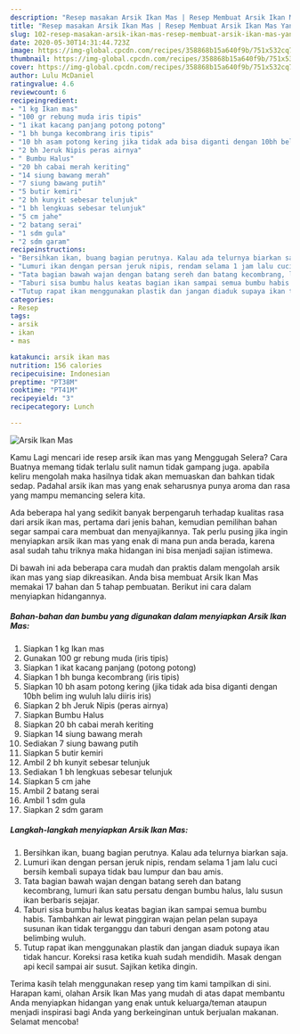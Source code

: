```yaml
---
description: "Resep masakan Arsik Ikan Mas | Resep Membuat Arsik Ikan Mas Yang Enak Banget"
title: "Resep masakan Arsik Ikan Mas | Resep Membuat Arsik Ikan Mas Yang Enak Banget"
slug: 102-resep-masakan-arsik-ikan-mas-resep-membuat-arsik-ikan-mas-yang-enak-banget
date: 2020-05-30T14:31:44.723Z
image: https://img-global.cpcdn.com/recipes/358868b15a640f9b/751x532cq70/arsik-ikan-mas-foto-resep-utama.jpg
thumbnail: https://img-global.cpcdn.com/recipes/358868b15a640f9b/751x532cq70/arsik-ikan-mas-foto-resep-utama.jpg
cover: https://img-global.cpcdn.com/recipes/358868b15a640f9b/751x532cq70/arsik-ikan-mas-foto-resep-utama.jpg
author: Lulu McDaniel
ratingvalue: 4.6
reviewcount: 6
recipeingredient:
- "1 kg Ikan mas"
- "100 gr rebung muda iris tipis"
- "1 ikat kacang panjang potong potong"
- "1 bh bunga kecombrang iris tipis"
- "10 bh asam potong kering jika tidak ada bisa diganti dengan 10bh belim ing wuluh lalu diiris iris"
- "2 bh Jeruk Nipis peras airnya"
- " Bumbu Halus"
- "20 bh cabai merah keriting"
- "14 siung bawang merah"
- "7 siung bawang putih"
- "5 butir kemiri"
- "2 bh kunyit sebesar telunjuk"
- "1 bh lengkuas sebesar telunjuk"
- "5 cm jahe"
- "2 batang serai"
- "1 sdm gula"
- "2 sdm garam"
recipeinstructions:
- "Bersihkan ikan, buang bagian perutnya. Kalau ada telurnya biarkan saja."
- "Lumuri ikan dengan persan jeruk nipis, rendam selama 1 jam lalu cuci bersih kembali supaya tidak bau lumpur dan bau amis."
- "Tata bagian bawah wajan dengan batang sereh dan batang kecombrang, lumuri ikan satu persatu dengan bumbu halus, lalu susun ikan berbaris sejajar."
- "Taburi sisa bumbu halus keatas bagian ikan sampai semua bumbu habis. Tambahkan air lewat pinggiran wajan pelan pelan supaya susunan ikan tidak terganggu dan taburi dengan asam potong atau belimbing wuluh."
- "Tutup rapat ikan menggunakan plastik dan jangan diaduk supaya ikan tidak hancur. Koreksi rasa ketika kuah sudah mendidih. Masak dengan api kecil sampai air susut. Sajikan ketika dingin."
categories:
- Resep
tags:
- arsik
- ikan
- mas

katakunci: arsik ikan mas 
nutrition: 156 calories
recipecuisine: Indonesian
preptime: "PT38M"
cooktime: "PT41M"
recipeyield: "3"
recipecategory: Lunch

---
```



![Arsik Ikan Mas](https://img-global.cpcdn.com/recipes/358868b15a640f9b/751x532cq70/arsik-ikan-mas-foto-resep-utama.jpg)

Kamu Lagi mencari ide resep arsik ikan mas yang Menggugah Selera? Cara Buatnya memang tidak terlalu sulit namun tidak gampang juga. apabila keliru mengolah maka hasilnya tidak akan memuaskan dan bahkan tidak sedap. Padahal arsik ikan mas yang enak seharusnya punya aroma dan rasa yang mampu memancing selera kita.



Ada beberapa hal yang sedikit banyak berpengaruh terhadap kualitas rasa dari arsik ikan mas, pertama dari jenis bahan, kemudian pemilihan bahan segar sampai cara membuat dan menyajikannya. Tak perlu pusing jika ingin menyiapkan arsik ikan mas yang enak di mana pun anda berada, karena asal sudah tahu triknya maka hidangan ini bisa menjadi sajian istimewa.


Di bawah ini ada beberapa cara mudah dan praktis dalam mengolah arsik ikan mas yang siap dikreasikan. Anda bisa membuat Arsik Ikan Mas memakai 17 bahan dan 5 tahap pembuatan. Berikut ini cara dalam menyiapkan hidangannya.

<!--inarticleads1-->

##### Bahan-bahan dan bumbu yang digunakan dalam menyiapkan Arsik Ikan Mas:

1. Siapkan 1 kg Ikan mas
1. Gunakan 100 gr rebung muda (iris tipis)
1. Siapkan 1 ikat kacang panjang (potong potong)
1. Siapkan 1 bh bunga kecombrang (iris tipis)
1. Siapkan 10 bh asam potong kering (jika tidak ada bisa diganti dengan 10bh belim ing wuluh lalu diiris iris)
1. Siapkan 2 bh Jeruk Nipis (peras airnya)
1. Siapkan  Bumbu Halus
1. Siapkan 20 bh cabai merah keriting
1. Siapkan 14 siung bawang merah
1. Sediakan 7 siung bawang putih
1. Siapkan 5 butir kemiri
1. Ambil 2 bh kunyit sebesar telunjuk
1. Sediakan 1 bh lengkuas sebesar telunjuk
1. Siapkan 5 cm jahe
1. Ambil 2 batang serai
1. Ambil 1 sdm gula
1. Siapkan 2 sdm garam




<!--inarticleads2-->

##### Langkah-langkah menyiapkan Arsik Ikan Mas:

1. Bersihkan ikan, buang bagian perutnya. Kalau ada telurnya biarkan saja.
1. Lumuri ikan dengan persan jeruk nipis, rendam selama 1 jam lalu cuci bersih kembali supaya tidak bau lumpur dan bau amis.
1. Tata bagian bawah wajan dengan batang sereh dan batang kecombrang, lumuri ikan satu persatu dengan bumbu halus, lalu susun ikan berbaris sejajar.
1. Taburi sisa bumbu halus keatas bagian ikan sampai semua bumbu habis. Tambahkan air lewat pinggiran wajan pelan pelan supaya susunan ikan tidak terganggu dan taburi dengan asam potong atau belimbing wuluh.
1. Tutup rapat ikan menggunakan plastik dan jangan diaduk supaya ikan tidak hancur. Koreksi rasa ketika kuah sudah mendidih. Masak dengan api kecil sampai air susut. Sajikan ketika dingin.




Terima kasih telah menggunakan resep yang tim kami tampilkan di sini. Harapan kami, olahan Arsik Ikan Mas yang mudah di atas dapat membantu Anda menyiapkan hidangan yang enak untuk keluarga/teman ataupun menjadi inspirasi bagi Anda yang berkeinginan untuk berjualan makanan. Selamat mencoba!
